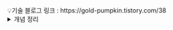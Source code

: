 <aside>
💡기술 블로그 링크 : https://gold-pumpkin.tistory.com/38
</aside>

<details>
<summary>개념 정리</summary>
<div markdown="1">
6.1 사전 지식 : API 와 REST API
6.1.2 웹의 장점을 최대한 활용하는 REST API

API 는 클라이언트의 요청을 서버에 전달하고 서버의 결과물을 클라이언트에게 돌려주는 역할을 한다.  REST API 란 자원을 이름으로 구분해 자원의 상태를 주고받는 API 방식이며, URL의 설계 방식의 한 종류이다. REST API를 사용할 때의 규칙은 다음과 같다.
1. URL에는 동사를 쓰지 않고 자원을 표시한다.
2. 동사는 HTTP 메서드로 해결한다.


REST API 의 특징

서버/클라이언트 구조
무상태
캐시 처리 가능
계층화
인터페이스 일관성
REST API의 장점

URL만 보고도 무슨 행동을 하는 API인지 알 수 있다.
상태가 없기 때문에 클라이언트와 서버의 역할이 명확하게 분리된다.
REST API의 단점

HTTP 메서드 방식의 개수에 제한이 있다.
설계를 하기 위해 공식적으로 제공되는 표준 규약이 없다.


REST API를 사용하는 방법은 다음과 같다.

규칙 1 : URL에는 동사를 쓰지 않고 자원을 표시해야 한다.

예를 들어 /articles/1 이라는 URL은 적합하지만, /articles/ahow/1  은 부적합하다.


규칙2 : 동사는 HTTP 메서드로 해결한다. 주로 사용하는 HTTP 메서드로는 POST, GET, PUT, DELETE 가 있다. 보통 이것들을 묶어서 CRUD라고도 한다. 이런 방식은 URL에 값을 입력하는 것이 아니라 내부적으로 처리하는 방식을 미리 정하는 것이다. 실제로 HTTP 메서드는 내부에서 서로 다른 함수로 처리한다.

예를 들어 GET/articles/1 은 id가 1인 블로그 글을 조회하는 API이다.




6.2 블로그 개발을 위한 엔티티 구성하기
@Builder

롬복에서 지원하는 애너테이션으로, 이 애너테이션을 생성자 위에 입력하면 빌더 패턴 방식으로 객체를 생성할 수 있다. 빌더 패턴을 사용하면 객체를 유연하고 직관적으로 생성할 수 있다. 빌더 패턴을 사용하면 어느 필드에 어느 값이 매칭되는지 바로 보이기 때문에 객체 생성 코드의 가독성이 높다.

// 빌더 패턴을 사용하지 않았을 때
new Article("abc", "def");

// 빌더 패턴을 사용했을 때
Article.builder()
.title("abc")
.content("def")
.build();


이 외에도 @Getter, @NoArgsConstructor 등의 애너테이션을 통해 코드를 반복해 입력하는 것을 막고 가독성을 높일 수 있다.





6.3 블로그 글 작성을 위한 API 구현하기
DTO(data tranfer object)는 계층끼리 데이터를 교환하기 위해 사용하는 객체이다. DAO는 데이터베이스와 연결되고 데이터를 조회하고 수정하는 데 사용하는 객체라 데이터 수정과 관련된 로직이 포함된다. 하지만 DAO는 단순하게 데이터를 옮기는 데에 사용되는 객체이기 때문에 별도의 비즈니스 로직을 포함하기 않는다.



HTTP 에서는 JSON을 사용하고 자바에서는 객체를 사용한다. 서로 형식이 다르기 때문에 형식에 맞게 변환하는 작업이 필요한데 이런 작업들을 직렬화, 역직렬화라고 한다.


직렬화
자바 시스템 내부에서 사용되는 객체를 외부에서 사용하도록 데이터를 변환하는 작업.


역직렬화
직렬화의 반대의 의미. 외부에서 사용하는 데이터를 자바의 객체 형태로 변환하는 작업. JSON 형식의 값을 자바 객체에 맞게 변환하는 것도 역직렬화이다.

</div>
</details>